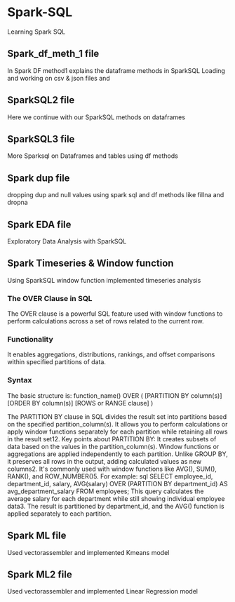 # Spark-SQL
Learning Spark SQL

## Spark_df_meth_1 file
In Spark DF method1 explains the dataframe methods in SparkSQL
Loading and working on csv & json files and 

## SparkSQL2 file
Here we continue with our SparkSQL methods on dataframes

## SparkSQL3 file
More Sparksql on Dataframes and tables using df methods

## Spark dup file 
dropping dup and null values using spark sql and df methods like fillna and dropna

## Spark EDA file
Exploratory Data Analysis with SparkSQL

## Spark Timeseries & Window function
Using SparkSQL window function implemented timeseries analysis 

### The OVER Clause in SQL

The OVER clause is a powerful SQL feature used with window functions to perform calculations across a set of rows related to the current row.

### Functionality
It enables aggregations, distributions, rankings, and offset comparisons within specified partitions of data.

### Syntax
The basic structure is:
function_name() OVER (
[PARTITION BY column(s)]
[ORDER BY column(s)]
[ROWS or RANGE clause]
)

The PARTITION BY clause in SQL divides the result set into partitions based on the specified partition_column(s). It allows you to perform calculations or apply window functions separately for each partition while retaining all rows in the result set12.
Key points about PARTITION BY:
It creates subsets of data based on the values in the partition_column(s).
Window functions or aggregations are applied independently to each partition.
Unlike GROUP BY, it preserves all rows in the output, adding calculated values as new columns2.
It's commonly used with window functions like AVG(), SUM(), RANK(), and ROW_NUMBER()5.
For example:
sql
SELECT employee_id, department_id, salary,
       AVG(salary) OVER (PARTITION BY department_id) AS avg_department_salary
FROM employees;
This query calculates the average salary for each department while still showing individual employee data3. The result is partitioned by department_id, and the AVG() function is applied separately to each partition.

## Spark ML file
Used vectorassembler and implemented Kmeans model

## Spark ML2 file
Used vectorassembler and implemented Linear Regression model
